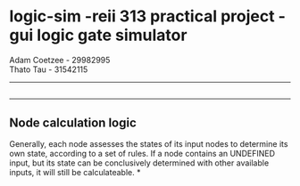 # logic-sim -reii 313 practical project - gui logic gate simulator

Adam Coetzee - 29982995  
Thato Tau    - 31542115

---
## 

---
## Node calculation logic
Generally, each node assesses the states of its input nodes to determine its own state, according to a set of rules.
If a node contains an UNDEFINED input, but its state can be conclusively determined with other available inputs,
it will still be calculateable.
*
